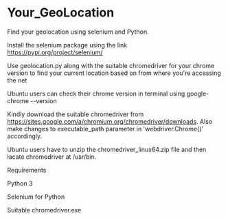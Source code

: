 # Your_GeoLocation
Find your geolocation using selenium and Python.
 
Install the selenium package using the link https://pypi.org/project/selenium/

Use geolocation.py along with the suitable chromedriver for your chrome version to find your current location based on from where you're accessing the net

Ubuntu users can check their chrome version in terminal using    google-chrome --version

Kindly download the suitable chromedriver from https://sites.google.com/a/chromium.org/chromedriver/downloads. Also make changes to executable_path parameter in 'webdriver.Chrome()' accordingly.

Ubuntu users have to unzip the chromedriver_linux64.zip file and then lacate chromedriver at /usr/bin.


Requirements

Python 3

Selenium for Python

Suitable chromedriver.exe
